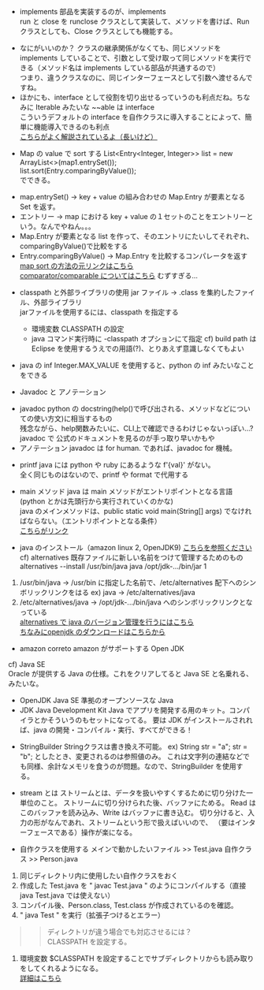 + implements
部品を実装するのが、implements<br>
run と close を runclose クラスとして実装して、メソッドを書けば、Run クラスとしても、Close クラスとしても機能する。<br>
- なにがいいのか？
クラスの継承関係がなくても、同じメソッドを implements していることで、引数として受け取って同じメソッドを実行できる（メソッド名は implements している部品が共通するので）<br>
つまり、違うクラスなのに、同じインターフェースとして引数へ渡せるんですね。<br>
- ほかにも、interface として役割を切り出せるっていうのも利点だね。ちなみに Iterable みたいな ~~able は interface<br>
こういうデフォルトの interface を自作クラスに導入することによって、簡単に機能導入できるのも利点<br>
[こちらがよく解説されているよ（長いけど）](https://www.bold.ne.jp/engineer-club/java-implements#implements)<br>




+ Map の value で sort する
List<Entry<Integer, Integer>> list = new ArrayList<>(map1.entrySet());<br>
list.sort(Entry.comparingByValue());<br>
でできる。<br>
- map.entrySet() -> key + value の組み合わせの Map.Entry が要素となる Set を返す。<br>
- エントリー -> map における key + value の１セットのことをエントリーという。なんでやねん。。。<br>
- Map.Entry が要素となる list を作って、そのエントリにたいしてそれぞれ、comparingByValue()で比較をする<br>
- Entry.comparingByValue() -> Map.Entry を比較するコンパレータを返す<br>
[map sort の方法の元リンクはこちら](https://www.delftstack.com/ja/howto/java/how-to-sort-a-map-by-value-in-java/)<br>
[comparator/comparable についてはこちら](http://teqspaces.com/Java/7)  むずすぎる...<br>


+ classpath と外部ライブラリの使用
jar ファイル -> .class を集約したファイル、外部ライブラリ<br>
jarファイルを使用するには、classpath を指定する<br>
	- 環境変数 CLASSPATH の設定
	- java コマンド実行時に -classpath オプションにて指定
cf) build path は Eclipse を使用するうえでの用語(?)、とりあえず意識しなくてもよい<br>




+ java の inf
Integer.MAX_VALUE を使用すると、python の inf みたいなことをできる<br>


+ Javadoc と アノテーション
- javadoc
python の docstring(help()で呼び出される、メソッドなどについての使い方文)に相当するもの<br>
残念ながら、help関数みたいに、CLI上で確認できるわけじゃないっぽい...?<br>
javadoc で 公式のドキュメントを見るのが手っ取り早いかもや<br>
- アノテーション
javadoc は for human. であれば、javadoc for 機械。<br>






+ printf
java には python や ruby にあるような f'{val}' がない。<br>
全く同じものはないので、printf や format で代用する<br>



+ main メソッド
java は main メソッドがエントリポイントとなる言語<br>
(python とかは先頭行から実行されていくのかな)<br>
java のメインメソッドは、public static void main(String[] args) でなければならない。（エントリポイントとなる条件）<br>
[こちらがリンク](https://www.bold.ne.jp/engineer-club/java-main)<br>

+ java のインストール（amazon linux 2, OpenJDK9)
[こちらを参照ください](https://weblabo.oscasierra.net/installing-openjdk9-on-centos7/)<br>
cf) alternatives
既存ファイルに新しい名前をつけて管理するためのもの<br>
alternatives --install /usr/bin/java java /opt/jdk-.../bin/jar 1 <br>
1. /usr/bin/java -> /usr/bin に指定した名前で、/etc/alternatives 配下へのシンボリックリンクをはる ex) java -> /etc/alternatives/java<br>
2. /etc/alternatives/java -> /opt/jdk-.../bin/java へのシンボリックリンクとなっている<br>
[alternatives で java のバージョン管理を行うにはこちら](https://necoyama3.hatenablog.com/entry/20110505/1304587888)<br>
[ちなみにopenjdk のダウンロードはこちらから](https://jdk.java.net/archive/)





+ amazon correto
amazon がサポートする Open JDK


cf) Java SE <br>
Oracle が提供する Java の仕様。これをクリアしてると Java SE と名乗れる、みたいな。<br>
- OpenJDK
Java SE 準拠のオープンソースな Java<br>
- JDK Java Development Kit
Java でアプリを開発する用のキット。コンパイラとかそういうのもセットになってる。
要は JDK がインストールされれば、java の開発・コンパイル・実行、すべてができる！

+ StringBuilder
Stringクラスは書き換え不可能。
ex) String str = "a";
str = "b"; としたとき、変更されるのは参照値のみ。
これは文字列の連結などでも同様、余計なメモリを食うのが問題。なので、StringBuilder を使用する。

+ stream とは
ストリームとは、データを扱いやすくするために切り分けた一単位のこと。
ストリームに切り分けられた後、バッファにためる。
Read はこのバッファを読み込み、Write はバッファに書き込む。
切り分けると、入力の形がなんであれ、ストリームという形で扱えばいいので、
（要はインターフェースである）操作が楽になる。

+ 自作クラスを使用する
メインで動かしたいファイル >> Test.java
自作クラス >> Person.java
1. 同じディレクトリ内に使用したい自作クラスをおく
2. 作成した Test.java を " javac Test.java " のようにコンパイルする（直接 java Test.java では使えない）
3. コンパイル後、Person.class, Test.class が作成されているのを確認。
4. " java Test " を実行（拡張子つけるとエラー）
>>ディレクトリが違う場合でも対応させるには？<br>
CLASSPATH を設定する。<br>
1. 環境変数 $CLASSPATH を設定することでサブディレクトリからも読み取りをしてくれるようになる。<br>
[詳細はこちら](https://java.keicode.com/lang/how-to-compile-multiple-files.php#1)<br>


